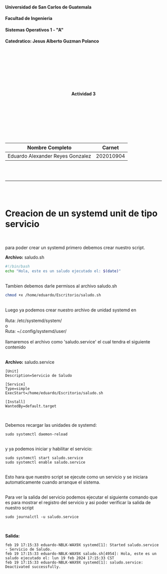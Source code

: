 
#### Universidad de San Carlos de Guatemala
#### Facultad de Ingenieria
#### Sistemas Operativos 1 - "A"
#### Catedratico: Jesus Alberto Guzman Polanco
<br><br><br><br><br><br><br>
<p style="text-align: center;"><strong> Actividad 3 <br>
</strong></p>
<br><br><br><br><br><br><br>

| Nombre Completo                     | Carnet    
| :---:                               |  :----: 
| Eduardo Alexander Reyes Gonzalez    | 202010904  

<br><br>

---
<br><br>

<h1><strong>Creacion de un systemd unit de tipo servicio</strong></h1>

<br>

para poder crear un systemd primero debemos crear nuestro script. <br>

**Archivo:** saludo.sh
```bash
#!/bin/bash
echo "Hola, este es un saludo ejecutado el: $(date)"
```

<br>
Tambien debemos darle permisos al archivo saludo.sh<br>

```bash
chmod +x /home/eduardo/Escritorio/saludo.sh

```

<br>
Luego ya podemos crear nuestro archivo de unidad systemd en<br><br>
Ruta: /etc/systemd/system/<br>
o <br>Ruta: ~/.config/systemd/user/<br><br>
llamaremos el archivo como 'saludo.service' el cual tendra el siguiente contenido
<br><br>

**Archivo:** saludo.service
```
[Unit]
Description=Servicio de Saludo

[Service]
Type=simple
ExecStart=/home/eduardo/Escritorio/saludo.sh

[Install]
WantedBy=default.target
```
<br>

Debemos recargar las unidades de systemd:

```
sudo systemctl daemon-reload
```
<br>
y ya podemos iniciar y habilitar el servicio:

```
sudo systemctl start saludo.service
sudo systemctl enable saludo.service
```
<br>Esto hara que nuestro script se ejecute como un servicio y se iniciara automaticamente cuando arranque el sistema.

<br>
Para ver la salida del servicio podemos ejecutar el siguiente comando que es para mostrar el registro del servicio y asi poder verificar la salida de nuestro script

```
sudo journalctl -u saludo.service
```
<br>

**Salida:** 

```
feb 19 17:15:33 eduardo-NBLK-WAX9X systemd[1]: Started saludo.service - Servicio de Saludo.
feb 19 17:15:33 eduardo-NBLK-WAX9X saludo.sh[4954]: Hola, este es un saludo ejecutado el: lun 19 feb 2024 17:15:33 CST
feb 19 17:15:33 eduardo-NBLK-WAX9X systemd[1]: saludo.service: Deactivated successfully.
```
